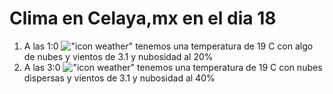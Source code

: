 # Clima en Celaya,mx en el dia 18

1. A las 1:0 !["icon weather"](http://openweathermap.org/img/w/02n.png) tenemos una temperatura de 19 C con algo de nubes y  vientos de 3.1 y nubosidad al 20%
1. A las 3:0 !["icon weather"](http://openweathermap.org/img/w/03n.png) tenemos una temperatura de 19 C con nubes dispersas y  vientos de 3.1 y nubosidad al 40%
